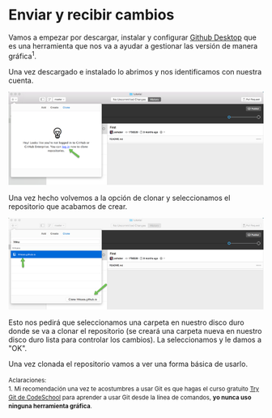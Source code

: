 # Enviar y recibir cambios

Vamos a empezar por descargar, instalar y configurar [Github Desktop](https://desktop.github.com) que es una herramienta que nos va a ayudar a gestionar las versión de manera gráfica<sup>1</sup>.
 
Una vez descargado e instalado lo abrimos y nos identificamos con nuestra cuenta.

[![](../images/github_desktop_1.png)](../images/github_desktop_1.png)

Una vez hecho volvemos a la opción de clonar y seleccionamos el repositorio que acabamos de crear.

[![](../images/github_desktop_2.png)](../images/github_desktop_2.png)

Esto nos pedirá que seleccionamos una carpeta en nuestro disco duro donde se va a clonar el repositorio (se creará una carpeta nueva en nuestro disco duro lista para controlar los cambios). La seleccionamos y le damos a "OK".

Una vez clonada el repositorio vamos a ver una forma básica de usarlo.



<small>Aclaraciones:</small><br>
<small>1. Mi recomendación una vez te acostumbres a usar Git es que hagas el curso gratuito [Try Git de CodeSchool](https://www.codeschool.com/courses/try-git) para aprender a usar Git desde la línea de comandos, **yo nunca uso ninguna herramienta gráfica**.</small><br>